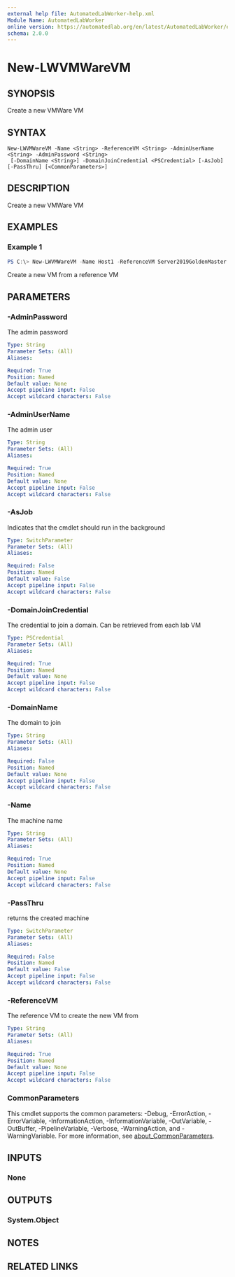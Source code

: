 ```yaml
---
external help file: AutomatedLabWorker-help.xml
Module Name: AutomatedLabWorker
online version: https://automatedlab.org/en/latest/AutomatedLabWorker/en-us/New-LWVMWareVM
schema: 2.0.0
---
```


# New-LWVMWareVM

## SYNOPSIS
Create a new VMWare VM

## SYNTAX

```
New-LWVMWareVM -Name <String> -ReferenceVM <String> -AdminUserName <String> -AdminPassword <String>
 [-DomainName <String>] -DomainJoinCredential <PSCredential> [-AsJob] [-PassThru] [<CommonParameters>]
```

## DESCRIPTION
Create a new VMWare VM

## EXAMPLES

### Example 1
```powershell
PS C:\> New-LWVMWareVM -Name Host1 -ReferenceVM Server2019GoldenMaster -AdminUserName Hans -AdminPassword Reuben -DomainName contoso.com -DomainJoinCredential $vm.GetCredential((Get-Lab))
```

Create a new VM from a reference VM

## PARAMETERS

### -AdminPassword
The admin password

```yaml
Type: String
Parameter Sets: (All)
Aliases:

Required: True
Position: Named
Default value: None
Accept pipeline input: False
Accept wildcard characters: False
```

### -AdminUserName
The admin user

```yaml
Type: String
Parameter Sets: (All)
Aliases:

Required: True
Position: Named
Default value: None
Accept pipeline input: False
Accept wildcard characters: False
```

### -AsJob
Indicates that the cmdlet should run in the background

```yaml
Type: SwitchParameter
Parameter Sets: (All)
Aliases:

Required: False
Position: Named
Default value: False
Accept pipeline input: False
Accept wildcard characters: False
```

### -DomainJoinCredential
The credential to join a domain.
Can be retrieved from each lab VM

```yaml
Type: PSCredential
Parameter Sets: (All)
Aliases:

Required: True
Position: Named
Default value: None
Accept pipeline input: False
Accept wildcard characters: False
```

### -DomainName
The domain to join

```yaml
Type: String
Parameter Sets: (All)
Aliases:

Required: False
Position: Named
Default value: None
Accept pipeline input: False
Accept wildcard characters: False
```

### -Name
The machine name

```yaml
Type: String
Parameter Sets: (All)
Aliases:

Required: True
Position: Named
Default value: None
Accept pipeline input: False
Accept wildcard characters: False
```

### -PassThru
returns the created machine

```yaml
Type: SwitchParameter
Parameter Sets: (All)
Aliases:

Required: False
Position: Named
Default value: False
Accept pipeline input: False
Accept wildcard characters: False
```

### -ReferenceVM
The reference VM to create the new VM from

```yaml
Type: String
Parameter Sets: (All)
Aliases:

Required: True
Position: Named
Default value: None
Accept pipeline input: False
Accept wildcard characters: False
```

### CommonParameters
This cmdlet supports the common parameters: -Debug, -ErrorAction, -ErrorVariable, -InformationAction, -InformationVariable, -OutVariable, -OutBuffer, -PipelineVariable, -Verbose, -WarningAction, and -WarningVariable. For more information, see [about_CommonParameters](http://go.microsoft.com/fwlink/?LinkID=113216).

## INPUTS

### None
## OUTPUTS

### System.Object
## NOTES

## RELATED LINKS

